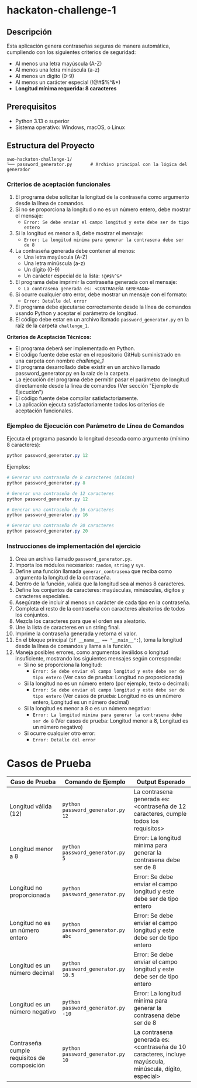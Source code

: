 # hackaton-challenge-1

## Descripción

Esta aplicación genera contraseñas seguras de manera automática, cumpliendo con los siguientes criterios de seguridad:
- Al menos una letra mayúscula (A-Z)
- Al menos una letra minúscula (a-z)
- Al menos un dígito (0-9)
- Al menos un carácter especial (!@#$%^&*)
- **Longitud mínima requerida: 8 caracteres**

## Prerequisitos

- Python 3.13 o superior
- Sistema operativo: Windows, macOS, o Linux

## Estructura del Proyecto

```
swo-hackaton-challenge-1/
└── password_generator.py       # Archivo principal con la lógica del generador
```



### Criterios de aceptación funcionales

1. El programa debe solicitar la longitud de la contraseña como argumento desde la línea de comandos.
2. Si no se proporciona la longitud o no es un número entero, debe mostrar el mensaje:
   - `Error: Se debe enviar el campo longitud y este debe ser de tipo entero`
3. Si la longitud es menor a 8, debe mostrar el mensaje:
   - `Error: La longitud minima para generar la contrasena debe ser de 8`
4. La contraseña generada debe contener al menos:
   - Una letra mayúscula (A-Z)
   - Una letra minúscula (a-z)
   - Un dígito (0-9)
   - Un carácter especial de la lista: `!@#$%^&*`
5. El programa debe imprimir la contraseña generada con el mensaje:
   - `La contrasena generada es: <CONTRASEÑA GENERADA>`
6. Si ocurre cualquier otro error, debe mostrar un mensaje con el formato:
   - `Error: Detalle del error`
7. El programa debe ejecutarse correctamente desde la línea de comandos usando Python y aceptar el parámetro de longitud.
8. El código debe estar en un archivo llamado `password_generator.py` en la raíz de la carpeta `challenge_1`.

**Criterios de Aceptación Técnicos:** 
- El programa deberá ser implementado en Python.
- El código fuente debe estar en el repositorio GitHub suministrado en una carpeta con nombre _challenge_1_
- El programa desarrollado debe existir en un archivo llamado password_generator.py en la raíz de la carpeta.
- La ejecución del programa debe permitir pasar el parámetro de longitud directamente desde la línea de comandos (Ver sección "Ejemplo de Ejecución")
- El código fuente debe compilar satisfactoriamente.
- La aplicación ejecuta satisfactoriamente todos los criterios de aceptación funcionales.

### Ejempleo de Ejecución con Parámetro de Línea de Comandos
Ejecuta el programa pasando la longitud deseada como argumento (mínimo 8 caracteres):

```powershell
python password_generator.py 12
```

Ejemplos:
```powershell
# Generar una contraseña de 8 caracteres (mínimo)
python password_generator.py 8

# Generar una contraseña de 12 caracteres
python password_generator.py 12

# Generar una contraseña de 16 caracteres
python password_generator.py 16

# Generar una contraseña de 20 caracteres  
python password_generator.py 20
```



### Instrucciones de implementación del ejercicio

1. Crea un archivo llamado `password_generator.py`.
2. Importa los módulos necesarios: `random`, `string` y `sys`.
3. Define una función llamada `generar_contrasena` que reciba como argumento la longitud de la contraseña.
4. Dentro de la función, valida que la longitud sea al menos 8 caracteres.
5. Define los conjuntos de caracteres: mayúsculas, minúsculas, dígitos y caracteres especiales.
6. Asegúrate de incluir al menos un carácter de cada tipo en la contraseña.
7. Completa el resto de la contraseña con caracteres aleatorios de todos los conjuntos.
8. Mezcla los caracteres para que el orden sea aleatorio.
9. Une la lista de caracteres en un string final.
10. Imprime la contraseña generada y retorna el valor.
11. En el bloque principal (`if __name__ == "__main__":`), toma la longitud desde la línea de comandos y llama a la función.
12. Maneja posibles errores, como argumentos inválidos o longitud insuficiente, mostrando los siguientes mensajes según corresponda:
    - Si no se proporciona la longitud:
      - `Error: Se debe enviar el campo longitud y este debe ser de tipo entero` (Ver caso de prueba: Longitud no proporcionada)
    - Si la longitud no es un número entero (por ejemplo, texto o decimal):
      - `Error: Se debe enviar el campo longitud y este debe ser de tipo entero` (Ver casos de prueba: Longitud no es un número entero, Longitud es un número decimal)
    - Si la longitud es menor a 8 o es un número negativo:
      - `Error: La longitud minima para generar la contrasena debe ser de 8` (Ver casos de prueba: Longitud menor a 8, Longitud es un número negativo)
    - Si ocurre cualquier otro error:
      - `Error: Detalle del error`



# Casos de Prueba

| Caso de Prueba                                      | Comando de Ejemplo                      | Output Esperado                                                                                   |
|-----------------------------------------------------|-----------------------------------------|---------------------------------------------------------------------------------------------------|
| Longitud válida (12)                                | `python password_generator.py 12`       | La contrasena generada es: <contraseña de 12 caracteres, cumple todos los requisitos>             |
| Longitud menor a 8                                  | `python password_generator.py 5`        | Error: La longitud minima para generar la contrasena debe ser de 8                                |
| Longitud no proporcionada                           | `python password_generator.py`          | Error: Se debe enviar el campo longitud y este debe ser de tipo entero                            |
| Longitud no es un número entero                     | `python password_generator.py abc`      | Error: Se debe enviar el campo longitud y este debe ser de tipo entero                            |
| Longitud es un número decimal                       | `python password_generator.py 10.5`     | Error: Se debe enviar el campo longitud y este debe ser de tipo entero                            |
| Longitud es un número negativo                      | `python password_generator.py -10`      | Error: La longitud minima para generar la contrasena debe ser de 8                                |
| Contraseña cumple requisitos de composición         | `python password_generator.py 10`       | La contrasena generada es: <contraseña de 10 caracteres, incluye mayúscula, minúscula, dígito, especial> |
